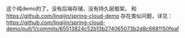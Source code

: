 这个纯demo的了，没有后端存储，没有持久层框架。
和 <https://github.com/linqijin/spring-cloud-demo> 存在类似问题，详见：
<https://github.com/linqijin/spring-cloud-demo/pull/1/commits/65513824c52b13b274065073b2d8c6681150feaf>